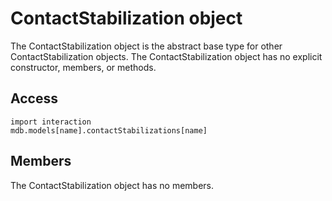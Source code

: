 # ContactStabilization object

The ContactStabilization object is the abstract base type for other ContactStabilization objects. The ContactStabilization object has no explicit constructor, members, or methods.

## Access

```
import interaction
mdb.models[name].contactStabilizations[name]
```

## Members

The ContactStabilization object has no members.